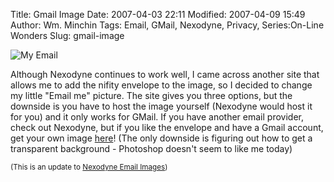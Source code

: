 Title: Gmail Image
Date: 2007-04-03 22:11
Modified: 2007-04-09 15:49
Author: Wm. Minchin
Tags: Email, GMail, Nexodyne, Privacy, Series:On-Line Wonders
Slug: gmail-image

![My
Email](http://4.bp.blogspot.com/_fWUoqQ2t4Js/RhMmt8j3__I/AAAAAAAAAAo/Nt_eWgdqwEw/s400/email2.png)

Although Nexodyne continues to work well, I came across another site
that allows me to add the nifity envelope to the image, so I decided to
change my little "Email me" picture. The site gives you three options,
but the downside is you have to host the image yourself (Nexodyne would
host it for you) and it only works for GMail. If you have another email
provider, check out Nexodyne, but if you like the envelope and have a
Gmail account, get your own image
[here](http://gizmo967.mgs3.org/Gmail/)! (The only downside is figuring
out how to get a transparent background - Photoshop doesn't seem to like
me today)

<small>(This is an update to [Nexodyne Email
Images]({filename}20060514-nexodyne-email-images.md))</small>
